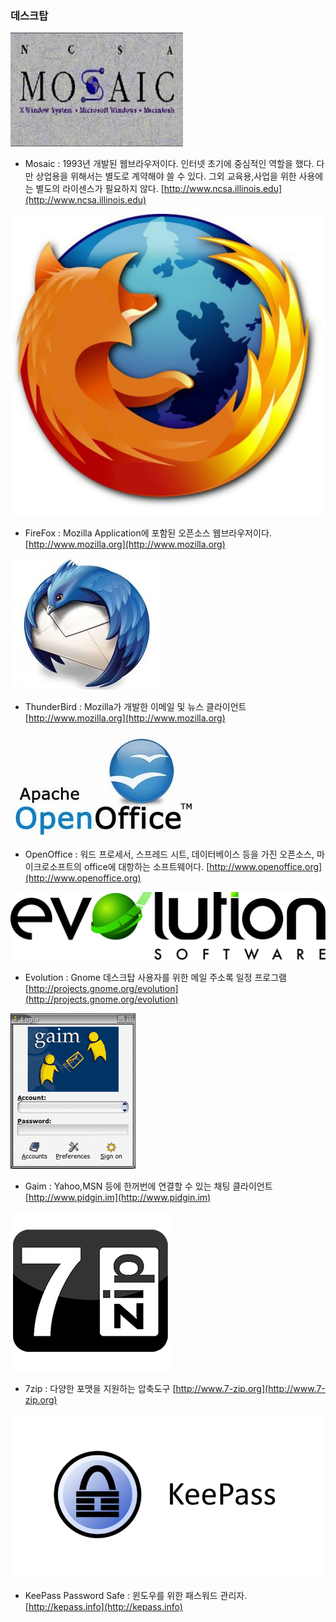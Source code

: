 ### 데스크탑

![](/assets/mosaic.jpg)

* Mosaic : 1993년 개발된 웹브라우저이다. 인터넷 초기에 중심적인 역할을 했다. 다만 상업용을 위해서는 별도로 계약해야 쓸 수 있다. 그외 교육용,사업을 위한 사용에는 별도의 라이센스가 필요하지 않다. [http://www.ncsa.illinois.edu](http://www.ncsa.illinois.edu)

![](/assets/firefox.jpg)

* FireFox : Mozilla Application에 포함된 오픈소스 웹브라우저이다. [http://www.mozilla.org](http://www.mozilla.org)

![](/assets/mozilafirebird.jpg)

* ThunderBird : Mozilla가 개발한 이메일 및 뉴스 클라이언트 [http://www.mozilla.org](http://www.mozilla.org)

![](/assets/openoffice.jpg)

* OpenOffice : 워드 프로세서, 스프레드 시트, 데이터베이스 등을 가진 오픈소스, 마이크로소프트의 office에 대항하는 소프트웨어다. [http://www.openoffice.org](http://www.openoffice.org)

![](/assets/evolution.png)

* Evolution : Gnome 데스크탑 사용자를 위한 메일 주소록 일정 프로그램 [http://projects.gnome.org/evolution](http://projects.gnome.org/evolution)

![](/assets/gaim.gif)

* Gaim : Yahoo,MSN 등에 한꺼번에 연결할 수 있는 채팅 클라이언트 [http://www.pidgin.im](http://www.pidgin.im)

![](/assets/7zip.png)

* 7zip : 다양한 포맷을 지원하는 압축도구 [http://www.7-zip.org](http://www.7-zip.org)

![](/assets/keepass.png)

* KeePass Password Safe : 윈도우를 위한 패스워드 관리자. [http://kepass.info](http://kepass.info)



